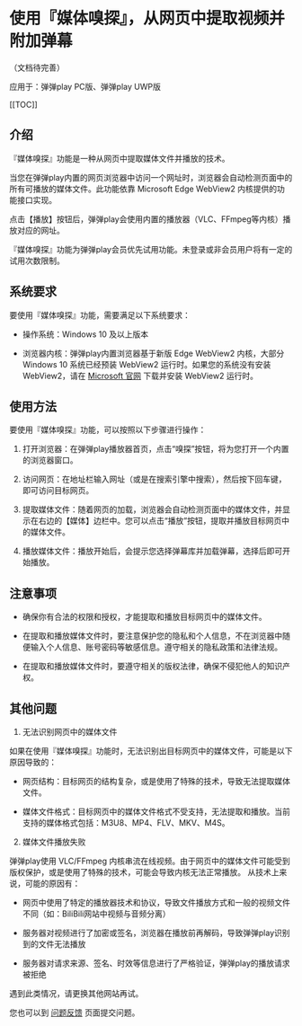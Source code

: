 # 使用『媒体嗅探』，从网页中提取视频并附加弹幕

（文档待完善）

应用于：弹弹play PC版、弹弹play UWP版

[[TOC]]

## 介绍

『媒体嗅探』功能是一种从网页中提取媒体文件并播放的技术。

当您在弹弹play内置的网页浏览器中访问一个网址时，浏览器会自动检测页面中的所有可播放的媒体文件。此功能依靠 Microsoft Edge WebView2 内核提供的功能接口实现。

点击【播放】按钮后，弹弹play会使用内置的播放器（VLC、FFmpeg等内核）播放对应的网址。

『媒体嗅探』功能为弹弹play会员优先试用功能。未登录或非会员用户将有一定的试用次数限制。

## 系统要求

要使用『媒体嗅探』功能，需要满足以下系统要求：

- 操作系统：Windows 10 及以上版本

- 浏览器内核：弹弹play内置浏览器基于新版 Edge WebView2 内核，大部分 Windows 10 系统已经预装 WebView2 运行时。如果您的系统没有安装 WebView2，请在 [Microsoft 官网](https://developer.microsoft.com/zh-cn/microsoft-edge/webview2/) 下载并安装 WebView2 运行时。

## 使用方法

要使用『媒体嗅探』功能，可以按照以下步骤进行操作：

1. 打开浏览器：在弹弹play播放器首页，点击“嗅探”按钮，将为您打开一个内置的浏览器窗口。

2. 访问网页：在地址栏输入网址（或是在搜索引擎中搜索），然后按下回车键，即可访问目标网页。

3. 提取媒体文件：随着网页的加载，浏览器会自动检测页面中的媒体文件，并显示在右边的【媒体】边栏中。您可以点击“播放”按钮，提取并播放目标网页中的媒体文件。

4. 播放媒体文件：播放开始后，会提示您选择弹幕库并加载弹幕，选择后即可开始播放。

## 注意事项

- 确保你有合法的权限和授权，才能提取和播放目标网页中的媒体文件。

- 在提取和播放媒体文件时，要注意保护您的隐私和个人信息，不在浏览器中随便输入个人信息、账号密码等敏感信息。遵守相关的隐私政策和法律法规。

- 在提取和播放媒体文件时，要遵守相关的版权法律，确保不侵犯他人的知识产权。

## 其他问题

1. 无法识别网页中的媒体文件

如果在使用『媒体嗅探』功能时，无法识别出目标网页中的媒体文件，可能是以下原因导致的：

- 网页结构：目标网页的结构复杂，或是使用了特殊的技术，导致无法提取媒体文件。

- 媒体文件格式：目标网页中的媒体文件格式不受支持，无法提取和播放。当前支持的媒体格式包括：M3U8、MP4、FLV、MKV、M4S。

2. 媒体文件播放失败

弹弹play使用 VLC/FFmpeg 内核串流在线视频。由于网页中的媒体文件可能受到版权保护，或是使用了特殊的技术，可能会导致内核无法正常播放。
从技术上来说，可能的原因有：

- 网页中使用了特定的播放器技术和协议，导致文件播放方式和一般的视频文件不同（如：BiliBili网站中视频与音频分离）

- 服务器对视频进行了加密或签名，浏览器在播放前再解码，导致弹弹play识别到的文件无法播放

- 服务器对请求来源、签名、时效等信息进行了严格验证，弹弹play的播放请求被拒绝

遇到此类情况，请更换其他网站再试。

您也可以到 [问题反馈](../other/feedback.md) 页面提交问题。